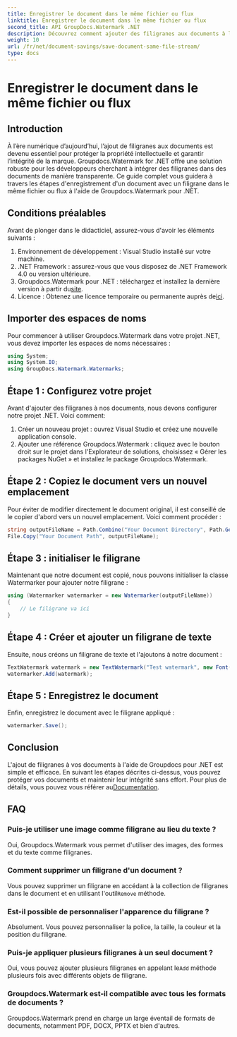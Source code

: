 ```yaml
---
title: Enregistrer le document dans le même fichier ou flux
linktitle: Enregistrer le document dans le même fichier ou flux
second_title: API GroupDocs.Watermark .NET
description: Découvrez comment ajouter des filigranes aux documents à l'aide de Groupdocs.Watermark pour .NET. Ce guide fournit des instructions pour garantir la protection et l’intégrité des documents.
weight: 10
url: /fr/net/document-savings/save-document-same-file-stream/
type: docs
---
```

# Enregistrer le document dans le même fichier ou flux

## Introduction
À l’ère numérique d’aujourd’hui, l’ajout de filigranes aux documents est devenu essentiel pour protéger la propriété intellectuelle et garantir l’intégrité de la marque. Groupdocs.Watermark for .NET offre une solution robuste pour les développeurs cherchant à intégrer des filigranes dans des documents de manière transparente. Ce guide complet vous guidera à travers les étapes d'enregistrement d'un document avec un filigrane dans le même fichier ou flux à l'aide de Groupdocs.Watermark pour .NET.
## Conditions préalables
Avant de plonger dans le didacticiel, assurez-vous d'avoir les éléments suivants :
1. Environnement de développement : Visual Studio installé sur votre machine.
2. .NET Framework : assurez-vous que vous disposez de .NET Framework 4.0 ou version ultérieure.
3.  Groupdocs.Watermark pour .NET : téléchargez et installez la dernière version à partir du[site](https://releases.groupdocs.com/Watermark/net/).
4.  Licence : Obtenez une licence temporaire ou permanente auprès de[ici](https://purchase.groupdocs.com/temporary-license/).
## Importer des espaces de noms
Pour commencer à utiliser Groupdocs.Watermark dans votre projet .NET, vous devez importer les espaces de noms nécessaires :
```csharp
using System;
using System.IO;
using GroupDocs.Watermark.Watermarks;
```
## Étape 1 : Configurez votre projet
Avant d'ajouter des filigranes à nos documents, nous devons configurer notre projet .NET. Voici comment:
1. Créer un nouveau projet : ouvrez Visual Studio et créez une nouvelle application console.
2. Ajouter une référence Groupdocs.Watermark : cliquez avec le bouton droit sur le projet dans l'Explorateur de solutions, choisissez « Gérer les packages NuGet » et installez le package Groupdocs.Watermark.
## Étape 2 : Copiez le document vers un nouvel emplacement
Pour éviter de modifier directement le document original, il est conseillé de le copier d'abord vers un nouvel emplacement. Voici comment procéder :
```csharp
string outputFileName = Path.Combine("Your Document Directory", Path.GetFileName("Your Document Path"));
File.Copy("Your Document Path", outputFileName);
```
## Étape 3 : initialiser le filigrane
Maintenant que notre document est copié, nous pouvons initialiser la classe Watermarker pour ajouter notre filigrane :
```csharp
using (Watermarker watermarker = new Watermarker(outputFileName))
{
    // Le filigrane va ici
}
```
## Étape 4 : Créer et ajouter un filigrane de texte
Ensuite, nous créons un filigrane de texte et l'ajoutons à notre document :
```csharp
TextWatermark watermark = new TextWatermark("Test watermark", new Font("Arial", 12));
watermarker.Add(watermark);
```
## Étape 5 : Enregistrez le document
Enfin, enregistrez le document avec le filigrane appliqué :
```csharp
watermarker.Save();
```
## Conclusion
L'ajout de filigranes à vos documents à l'aide de Groupdocs pour .NET est simple et efficace. En suivant les étapes décrites ci-dessus, vous pouvez protéger vos documents et maintenir leur intégrité sans effort. Pour plus de détails, vous pouvez vous référer au[Documentation](https://tutorials.groupdocs.com/Watermark/net/).
## FAQ
### Puis-je utiliser une image comme filigrane au lieu du texte ?
Oui, Groupdocs.Watermark vous permet d'utiliser des images, des formes et du texte comme filigranes.
### Comment supprimer un filigrane d'un document ?
 Vous pouvez supprimer un filigrane en accédant à la collection de filigranes dans le document et en utilisant l'outil`Remove` méthode.
### Est-il possible de personnaliser l'apparence du filigrane ?
Absolument. Vous pouvez personnaliser la police, la taille, la couleur et la position du filigrane.
### Puis-je appliquer plusieurs filigranes à un seul document ?
 Oui, vous pouvez ajouter plusieurs filigranes en appelant le`Add` méthode plusieurs fois avec différents objets de filigrane.
### Groupdocs.Watermark est-il compatible avec tous les formats de documents ?
Groupdocs.Watermark prend en charge un large éventail de formats de documents, notamment PDF, DOCX, PPTX et bien d'autres.